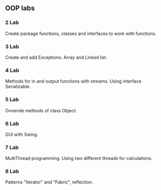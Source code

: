 ## OOP labs
### 2 Lab
Create package functions, classes and interfaces to work with functions.
### 3 Lab
Create and add Exceptions. Array and Linked list.
### 4 Lab
Methods for in and output functions with streams. Using interface Serializable.
### 5 Lab
Ovveride methods of class Object.
### 6 Lab
GUI with Swing.
### 7 Lab
MultiThread programming. Using two different threads for calculations.
### 8 Lab 
Patterns "Iterator" and "Fabric", reflection.
